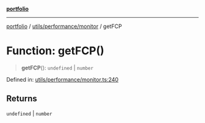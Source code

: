[**portfolio**](../../../../README.md)

***

[portfolio](../../../../modules.md) / [utils/performance/monitor](../README.md) / getFCP

# Function: getFCP()

> **getFCP**(): `undefined` \| `number`

Defined in: [utils/performance/monitor.ts:240](https://github.com/tnorlund/Portfolio/blob/c4c57e742815fcdb6beb07c8f8af326a7927a3f2/portfolio/utils/performance/monitor.ts#L240)

## Returns

`undefined` \| `number`
